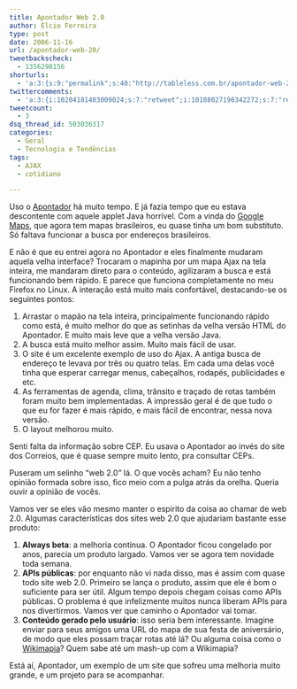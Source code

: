 ```yaml
---
title: Apontador Web 2.0
author: Elcio Ferreira
type: post
date: 2006-11-16
url: /apontador-web-20/
tweetbackscheck:
  - 1356298156
shorturls:
  - 'a:3:{s:9:"permalink";s:40:"http://tableless.com.br/apontador-web-20";s:7:"tinyurl";s:26:"http://tinyurl.com/3rzu6n2";s:4:"isgd";s:19:"http://is.gd/cNEGFm";}'
twittercomments:
  - 'a:3:{i:10204181403009024;s:7:"retweet";i:10188027196342272;s:7:"retweet";i:10177783397359616;s:7:"retweet";}'
tweetcount:
  - 3
dsq_thread_id: 503036317
categories:
  - Geral
  - Tecnologia e Tendências
tags:
  - AJAX
  - cotidiano

---
```

Uso o [Apontador][1] há muito tempo. E já fazia tempo que eu estava descontente com aquele applet Java horrível. Com a vinda do [Google Maps][2], que agora tem mapas brasileiros, eu quase tinha um bom substituto. Só faltava funcionar a busca por endereços brasileiros.

E não é que eu entrei agora no Apontador e eles finalmente mudaram aquela velha interface? Trocaram o mapinha por um mapa Ajax na tela inteira, me mandaram direto para o conteúdo, agilizaram a busca e está funcionando bem rápido. E parece que funciona completamente no meu Firefox no Linux. A interação está muito mais confortável, destacando-se os seguintes pontos:

  1. Arrastar o mapão na tela inteira, principalmente funcionando rápido como está, é muito melhor do que as setinhas da velha versão HTML do Apontador. E muito mais leve que a velha versão Java.
  2. A busca está muito melhor assim. Muito mais fácil de usar.
  3. O site é um excelente exemplo de uso do Ajax. A antiga busca de endereço te levava por três ou quatro telas. Em cada uma delas você tinha que esperar carregar menus, cabeçalhos, rodapés, publicidades e etc.
  4. As ferramentas de agenda, clima, trânsito e traçado de rotas também foram muito bem implementadas. A impressão geral é de que tudo o que eu for fazer é mais rápido, e mais fácil de encontrar, nessa nova versão.
  5. O layout melhorou muito.

Senti falta da informação sobre CEP. Eu usava o Apontador ao invés do site dos Correios, que é quase sempre muito lento, pra consultar CEPs.

Puseram um selinho &#8220;web 2.0&#8221; lá. O que vocês acham? Eu não tenho opinião formada sobre isso, fico meio com a pulga atrás da orelha. Queria ouvir a opinião de vocês.

Vamos ver se eles vão mesmo manter o espírito da coisa ao chamar de web 2.0. Algumas características dos sites web 2.0 que ajudariam bastante esse produto:

  1. **Always beta**: a melhoria contínua. O Apontador ficou congelado por anos, parecia um produto largado. Vamos ver se agora tem novidade toda semana.
  2. **APIs públicas**: por enquanto não vi nada disso, mas é assim com quase todo site web 2.0. Primeiro se lança o produto, assim que ele é bom o suficiente para ser útil. Algum tempo depois chegam coisas como APIs públicas. O problema é que infelizmente muitos nunca liberam APIs para nos divertirmos. Vamos ver que caminho o Apontador vai tomar.
  3. **Conteúdo gerado pelo usuário**: isso seria bem interessante. Imagine enviar para seus amigos uma URL do mapa de sua festa de aniversário, de modo que eles possam traçar rotas até lá? Ou alguma coisa como o [Wikimapia][3]? Quem sabe até um mash-up com a Wikimapia?

Está aí, Apontador, um exemplo de um site que sofreu uma melhoria muito grande, e um projeto para se acompanhar.

 [1]: http://www.apontador.com.br
 [2]: http://maps.google.com/
 [3]: http://wikimapia.org